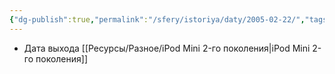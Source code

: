 ```yaml
---
{"dg-publish":true,"permalink":"/sfery/istoriya/daty/2005-02-22/","tags":["История"]}
---
```


- Дата выхода [[Ресурсы/Разное/iPod Mini 2-го поколения\|iPod Mini 2-го поколения]] 